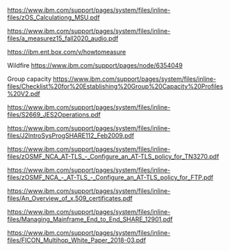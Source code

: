 https://www.ibm.com/support/pages/system/files/inline-files/zOS_Calculationg_MSU.pdf

https://www.ibm.com/support/pages/system/files/inline-files/a_measurez15_fall2020_audio.pdf

https://ibm.ent.box.com/v/howtomeasure

Wildfire
https://www.ibm.com/support/pages/node/6354049

Group capacity https://www.ibm.com/support/pages/system/files/inline-files/Checklist%20for%20Establishing%20Group%20Capacity%20Profiles%20V2.pdf

https://www.ibm.com/support/pages/system/files/inline-files/S2669_JES2Operations.pdf

https://www.ibm.com/support/pages/system/files/inline-files/J2IntroSysProgSHARE112_Feb2009.pdf

https://www.ibm.com/support/pages/system/files/inline-files/zOSMF_NCA_AT-TLS_-_Configure_an_AT-TLS_policy_for_TN3270.pdf

https://www.ibm.com/support/pages/system/files/inline-files/zOSMF_NCA_-_AT-TLS_-_Configure_an_AT-TLS_policy_for_FTP.pdf

https://www.ibm.com/support/pages/system/files/inline-files/An_Overview_of_x.509_certificates.pdf

https://www.ibm.com/support/pages/system/files/inline-files/Managing_Mainframe_End_to_End_SHARE_12901.pdf

https://www.ibm.com/support/pages/system/files/inline-files/FICON_Multihop_White_Paper_2018-03.pdf
